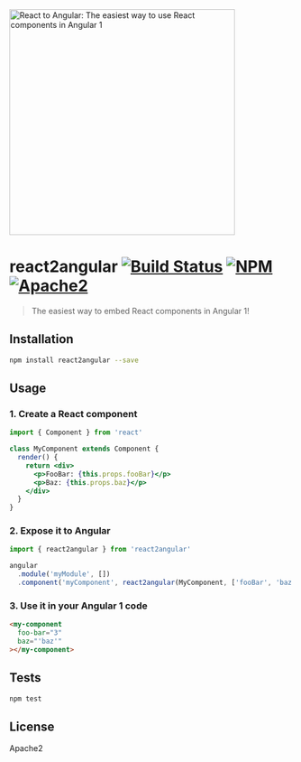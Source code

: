 <img alt="React to Angular: The easiest way to use React components in Angular 1" src="https://raw.githubusercontent.com/coatue/react2angular/master/logo.png" width="400px" />

# react2angular [![Build Status](https://img.shields.io/circleci/project/coatue/react2angular.svg?branch=master&style=flat-square)](https://circleci.com/gh/coatue/react2angular) [![NPM](https://img.shields.io/npm/v/react2angular.svg?style=flat-square)](https://www.npmjs.com/package/react2angular) [![Apache2](https://img.shields.io/npm/l/react2angular.svg?style=flat-square)](https://opensource.org/licenses/Apache2)

> The easiest way to embed React components in Angular 1!

## Installation

```sh
npm install react2angular --save
```

## Usage

### 1. Create a React component

```jsx
import { Component } from 'react'

class MyComponent extends Component {
  render() {
    return <div>
      <p>FooBar: {this.props.fooBar}</p>
      <p>Baz: {this.props.baz}</p>
    </div>
  }
}
```

### 2. Expose it to Angular

```jsx
import { react2angular } from 'react2angular'

angular
  .module('myModule', [])
  .component('myComponent', react2angular(MyComponent, ['fooBar', 'baz']))
```

### 3. Use it in your Angular 1 code

```html
<my-component
  foo-bar="3"
  baz="'baz'"
></my-component>
```

## Tests

```sh
npm test
```

## License

Apache2
